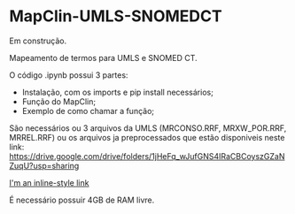 # MapClin-UMLS-SNOMEDCT

Em construção.

Mapeamento de termos para UMLS e SNOMED CT.

O código .ipynb possui 3 partes:
- Instalação, com os imports e pip install necessários;
- Função do MapClin;
- Exemplo de como chamar a função;

São necessários ou 3 arquivos da UMLS (MRCONSO.RRF, MRXW_POR.RRF, MRREL.RRF) ou os arquivos ja preprocessados que estão disponiveis neste link: https://drive.google.com/drive/folders/1jHeFq_wJufGNS4IRaCBCoyszGZaNZuqU?usp=sharing

[I'm an inline-style link](https://www.google.com)

É necessário possuir 4GB de RAM livre.
